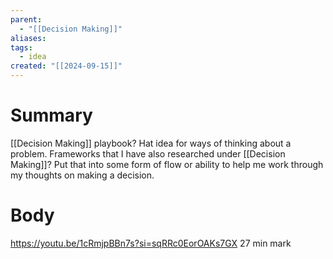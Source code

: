 ```yaml
---
parent:
  - "[[Decision Making]]"
aliases: 
tags:
  - idea
created: "[[2024-09-15]]"
---
```

# Summary 
[[Decision Making]] playbook? Hat idea for ways of thinking about a problem. Frameworks that I have also researched under [[Decision Making]]? Put that into some form of flow or ability to help me work through my thoughts on making a decision.
# Body

https://youtu.be/1cRmjpBBn7s?si=sqRRc0EorOAKs7GX
27 min mark